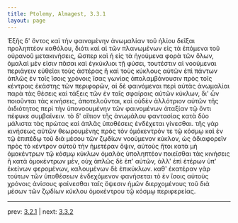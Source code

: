 ```yaml
---
title: Ptolemy, Almagest, 3.3.1
layout: page
---
```


Ἑξῆς δ' ὄντος καὶ τὴν φαινομένην ἀνωμαλίαν τοῦ ἡλίου δεῖξαι προληπτέον καθόλου, διότι καὶ αἱ τῶν πλανωμένων εἰς τὰ ἑπόμενα τοῦ οὐρανοῦ μετακινήσεις, ὥσπερ καὶ ἡ εἰς τὰ ἡγούμενα φορὰ τῶν ὅλων, ὁμαλαὶ μέν εἰσιν πᾶσαι καὶ ἐγκύκλιοι τῇ φύσει, τουτέστιν αἱ νοούμεναι περιάγειν εὐθεῖαι τοὺς ἀστέρας ἢ καὶ τοὺς κύκλους αὐτῶν ἐπὶ πάντων ἁπλῶς ἐν τοῖς ἴσοις χρόνοις ἴσας γωνίας ἀπολαμβάνουσιν πρὸς τοῖς κέντροις ἑκάστης τῶν περιφορῶν, αἱ δὲ φαινόμεναι περὶ αὐτὰς ἀνωμαλίαι παρὰ τὰς θέσεις καὶ τάξεις τῶν ἐν ταῖς σφαίραις αὐτῶν κύκλων, δι' ὧν ποιοῦνται τὰς κινήσεις, ἀποτελοῦνται, καὶ οὐδὲν ἀλλότριον αὐτῶν τῆς ἀιδιότητος περὶ τὴν ὑπονοουμένην τῶν φαινομένων ἀταξίαν τῷ ὄντι πέφυκε συμβαίνειν. τὸ δ' αἴτιον τῆς ἀνωμάλου φαντασίας κατὰ δύο μάλιστα τὰς πρώτας καὶ ἁπλᾶς ὑποθέσεις ἐνδέχεται γίνεσθαι. τῆς γὰρ κινήσεως αὐτῶν θεωρουμένης πρὸς τὸν ὁμόκεντρόν τε τῷ κόσμῳ καὶ ἐν τῷ ἐπιπέδῳ τοῦ διὰ μέσου τῶν ζῳδίων νοούμενον κύκλον, ὡς ἀδιαφορεῖν πρὸς τὸ κέντρον αὐτοῦ τὴν ἡμετέραν ὄψιν, αὐτοὺς ἤτοι κατὰ μὴ ὁμοκέντρων τῷ κόσμῳ κύκλων ὁμαλὰς ὑποληπτέον ποιεῖσθαι τὰς κινήσεις ἢ κατὰ ὁμοκέντρων μέν, οὐχ ἁπλῶς δὲ ἐπ' αὐτῶν, ἀλλ' ἐπὶ ἑτέρων ὑπ' ἐκείνων φερομένων, καλουμένων δὲ ἐπικύκλων. καθ' ἑκατέραν γὰρ τούτων τῶν ὑποθέσεων ἐνδεχόμενον φανήσεται τὸ ἐν ἴσοις αὐτοὺς χρόνοις ἀνίσους φαίνεσθαι ταῖς ὄψεσιν ἡμῶν διερχομένους τοῦ διὰ μέσων τῶν ζῳδίων κύκλου ὁμοκέντρου τῷ κόσμῳ περιφερείας. 

---

prev: [3.2.1](../3.2.1/) | next: [3.3.2](../3.3.2/)


